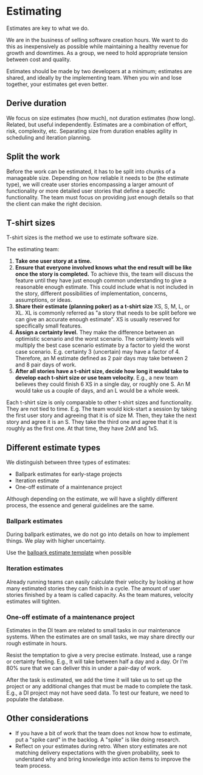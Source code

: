 # Estimating

Estimates are key to what we do.

We are in the business of selling software creation hours. We want to do this as inexpensively as possible while maintaining a healthy revenue for growth and downtimes. As a group, we need to hold appropriate tension between cost and quality.

Estimates should be made by two developers at a minimum; estimates are shared, and ideally by the implementing team.
When you win and lose together, your estimates get even better.

## Derive duration

We focus on size estimates (how much), not duration estimates (how long). Related, but useful independently.
Estimates are a combination of effort, risk, complexity, etc. Separating size from duration enables agility in scheduling and iteration planning.

## Split the work

Before the work can be estimated, it has to be split into chunks of a manageable size. Depending on how reliable it needs to be (the estimate type), we will create user stories encompassing a larger amount of functionality or more detailed user stories that define a specific functionality. The team must focus on providing just enough details so that the client can make the right decision.

## T-shirt sizes

T-shirt sizes is the method we use to estimate software size.

The estimating team:

1. **Take one user story at a time.**
2. **Ensure that everyone involved knows what the end result will be like once the story is completed.** To achieve this, the team will discuss the feature until they have just enough common understanding to give a reasonable enough estimate. This could include what is not included in the story, different possibilities of implementation, concerns, assumptions, or ideas.
3. **Share their estimate (planning poker) as a t-shirt size** XS, S, M, L, or XL. XL is commonly referred as "a story that needs to be split before we can give an accurate enough estimate". XS is usually reserved for specifically small features.
4. **Assign a certainty level.** They make the difference between an optimistic scenario and the worst scenario. The certainty levels will multiply the best case scenario estimate by a factor to yield the worst case scenario. E.g. certainty 3 (uncertain) may have a factor of 4. Therefore, an M estimate defined as 2 pair days may take between 2 and 8 pair days of work.
5. **After all stories have a t-shirt size, decide how long it would take to develop each t-shirt size or use team velocity.** E.g., a new team believes they could finish 6 XS in a single day, or roughly one S. An M would take us a couple of days, and an L would be a whole week.


Each t-shirt size is only comparable to other t-shirt sizes and functionality. They are not tied to time. E.g. The team would kick-start a session by taking the first user story and agreeing that it is of size M. Then, they take the next story and agree it is an S. They take the third one and agree that it is roughly as the first one. At that time, they have 2xM and 1xS.

## Different estimate types

We distinguish between three types of estimates:

- Ballpark estimates for early-stage projects
- Iteration estimate
- One-off estimate of a maintenance project

Although depending on the estimate, we will have a slightly different process, the essence and general guidelines are the same.

### Ballpark estimates

During ballpark estimates, we do not go into details on how to implement things. We play with higher uncertainty.

Use the [ballpark estimate template](https://docs.google.com/spreadsheets/d/1DPnMyQUi-qWZ-hxCJOWxGpfaXf4JdrKjPZ9dJRa6Aps/edit#gid=349737991) when possible

### Iteration estimates

Already running teams can easily calculate their velocity by looking at how many estimated stories they can finish in a cycle. The amount of user stories finished by a team is called capacity. As the team matures, velocity estimates will tighten.

### One-off estimate of a maintenance project

Estimates in the DI team are related to small tasks in our maintenance systems. When the estimates are on small tasks, we may share directly our rough estimate in hours.

Resist the temptation to give a very precise estimate. Instead, use a range or certainty feeling. E.g., It will take between half a day and a day. Or I'm 80% sure that we can deliver this in under a pair-day of work.

After the task is estimated, we add the time it will take us to set up the project or any additional changes that must be made to complete the task. E.g., a DI project may not have seed data. To test our feature, we need to populate the database.

## Other considerations

- If you have a bit of work that the team does not know how to estimate, put a "spike card" in the backlog. A "spike" is like doing research.
- Reflect on your estimates during retro. When story estimates are not matching delivery expectations with the given probability, seek to understand why and bring knowledge into action items to improve the team process.
